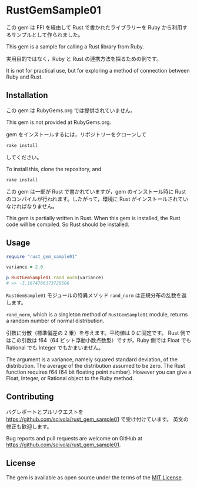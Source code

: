 # RustGemSample01

この gem は FFI を経由して Rust で書かれたライブラリーを Ruby から利用するサンプルとして作られました。

This gem is a sample for calling a Rust library from Ruby.

実用目的ではなく，Ruby と Rust の連携方法を探るための例です。

It is not for practical use, but for exploring a method of connection between Ruby and Rust.

## Installation

この gem は RubyGems.org では提供されていません。

This gem is not provided at RubyGems.org.

gem をインストールするには，リポジトリーをクローンして

```
rake install
```

してください。

To install this, clone the repository, and

```
rake install
```

この gem は一部が Rust で書かれていますが，gem のインストール時に Rust のコンパイルが行われます。したがって，環境に Rust がインストールされていなければなりません。

This gem is partially written in Rust. When this gem is installed, the Rust code will be compiled. So Rust should be installed.

## Usage

```rb
require "rust_gem_sample01"

variance = 2.0

p RustGemSample01.rand_norm(variance)
# => -3.1674786173729506
```

`RustGemSample01` モジュールの特異メソッド `rand_norm` は正規分布の乱数を返します。

`rand_norm`, which is a singleton method of `RustGemSample01` module, returns a random number of normal distribution.

引数に分散（標準偏差の 2 乗）を与えます。平均値は 0 に固定です。
Rust 側ではこの引数は f64（64 ビット浮動小数点数型）ですが，Ruby 側では Float でも Rational でも Integer でもかまいません。

The argument is a variance, namely squared standard deviation, of the distribution. The average of the distribution assumed to be zero.
The Rust function requires f64 (64 bit floating point number). However you can give a Float, Integer, or Rational object to the Ruby method.

## Contributing

バグレポートとプルリクエストを https://github.com/scivola/rust_gem_sample01 で受け付けています。
英文の修正も歓迎します。

Bug reports and pull requests are welcome on GitHub at https://github.com/scivola/rust_gem_sample01.

## License

The gem is available as open source under the terms of the [MIT License](https://opensource.org/licenses/MIT).
